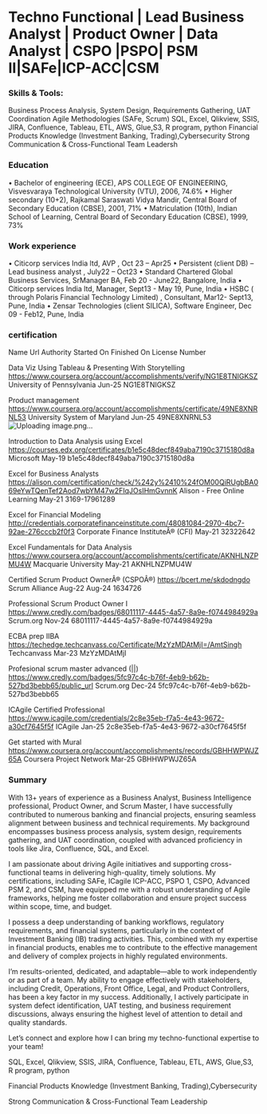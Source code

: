 # Techno Functional | Lead Business Analyst | Product Owner | Data Analyst | CSPO |PSPO| PSM II|SAFe|ICP-ACC|CSM

### Skills & Tools:

Business Process Analysis, System Design, Requirements
 Gathering, UAT Coordination
 Agile Methodologies (SAFe, Scrum)
 SQL, Excel, Qlikview, SSIS, JIRA, Confluence, Tableau, ETL, AWS,
 Glue,S3, R program, python
 Financial Products Knowledge (Investment Banking,
 Trading),Cybersecurity 
Strong Communication & Cross-Functional Team Leadersh

### Education
•	Bachelor of engineering (ECE), APS COLLEGE OF ENGINEERING, Visvesvaraya Technological University (VTU), 2006, 74.6% 
•	Higher secondary (10+2), Rajkamal Saraswati Vidya Mandir, Central Board of Secondary Education (CBSE), 2001, 71%
•	Matriculation (10th), Indian School of Learning, Central Board of Secondary Education (CBSE), 1999, 73%

### Work experience
•	Citicorp services India ltd, AVP , Oct 23 – Apr25
•	Persistent (client DB) – Lead business analyst , July22 – Oct23 
•	Standard Chartered Global Business Services, SrManager BA, Feb 20 - June22, Bangalore, India
•	Citicorp services India ltd, Manager, Sept13 - May 19, Pune, India
•	HSBC ( through Polaris Financial Technology Limited) , Consultant, Mar12- Sept13, Pune, India
•	Zensar Technologies (client SILICA), Software Engineer, Dec 09 - Feb12, Pune, India

### certification

Name	Url	Authority	Started On	Finished On	License Number

Data Viz Using Tableau & Presenting With Storytelling	https://www.coursera.org/account/accomplishments/verify/NG1E8TNIGKSZ	University of Pennsylvania	Jun-25		NG1E8TNIGKSZ

Product management 	https://www.coursera.org/account/accomplishments/certificate/49NE8XNRNL53	University System of Maryland	Jun-25		49NE8XNRNL53
![Uploading image.png…]()

Introduction to Data Analysis using Excel	https://courses.edx.org/certificates/b1e5c48decf849aba7190c3715180d8a	Microsoft	May-19		b1e5c48decf849aba7190c3715180d8a

Excel for Business Analysts	https://alison.com/certification/check/%242y%2410%24fOM00QiRUgbBA069eYwTQenTef2Aod7wbYM47w2FIqJOsIHmGvnnK	Alison - Free Online Learning	May-21		3169-17961289

Excel for Financial Modeling	http://credentials.corporatefinanceinstitute.com/48081084-2970-4bc7-92ae-276cccb2f0f3	Corporate Finance InstituteÂ® (CFI)	May-21		32322642

Excel Fundamentals for Data Analysis	https://www.coursera.org/account/accomplishments/certificate/AKNHLNZPMU4W	Macquarie University	May-21		AKNHLNZPMU4W

Certified Scrum Product OwnerÂ® (CSPOÂ®)	https://bcert.me/skdodngdo	Scrum Alliance	Aug-22	Aug-24	1634726

Professional Scrum Product Owner I	https://www.credly.com/badges/68011117-4445-4a57-8a9e-f0744984929a	Scrum.org	Nov-24		68011117-4445-4a57-8a9e-f0744984929a

ECBA prep IIBA	https://techedge.techcanvass.co/Certificate/MzYzMDAtMjI=/AmtSingh	Techcanvass	Mar-23		MzYzMDAtMjI

Profesional scrum master advanced (||)	https://www.credly.com/badges/5fc97c4c-b76f-4eb9-b62b-527bd3bebb65/public_url	Scrum.org	Dec-24		5fc97c4c-b76f-4eb9-b62b-527bd3bebb65

ICAgile Certified Professional	https://www.icagile.com/credentials/2c8e35eb-f7a5-4e43-9672-a30cf7645f5f	ICAgile	Jan-25		2c8e35eb-f7a5-4e43-9672-a30cf7645f5f

Get started with Mural	https://www.coursera.org/account/accomplishments/records/GBHHWPWJZ65A	Coursera Project Network	Mar-25		GBHHWPWJZ65A



### Summary
With 13+ years of experience as a Business Analyst, Business Intelligence professional, Product Owner, and Scrum Master, I have successfully contributed to numerous banking and financial projects, ensuring seamless alignment between business and technical requirements. My background encompasses business process analysis, system design, requirements gathering, and UAT coordination, coupled with advanced proficiency in tools like Jira, Confluence, SQL, and Excel.

I am passionate about driving Agile initiatives and supporting cross-functional teams in delivering high-quality, timely solutions. My certifications, including SAFe, ICagile ICP-ACC, PSPO 1, CSPO, Advanced PSM 2, and CSM, have equipped me with a robust understanding of Agile frameworks, helping me foster collaboration and ensure project success within scope, time, and budget.

I possess a deep understanding of banking workflows, regulatory requirements, and financial systems, particularly in the context of Investment Banking (IB) trading activities. This, combined with my expertise in financial products, enables me to contribute to the effective management and delivery of complex projects in highly regulated environments.

I’m results-oriented, dedicated, and adaptable—able to work independently or as part of a team. My ability to engage effectively with stakeholders, including Credit, Operations, Front Office, Legal, and Product Controllers, has been a key factor in my success. Additionally, I actively participate in system defect identification, UAT testing, and business requirement discussions, always ensuring the highest level of attention to detail and quality standards.

Let’s connect and explore how I can bring my techno-functional expertise to your team!



SQL, Excel, Qlikview, SSIS, JIRA, Confluence, Tableau, ETL, AWS, Glue,S3, R program, python

Financial Products Knowledge (Investment Banking, Trading),Cybersecurity 

Strong Communication & Cross-Functional Team Leadership
